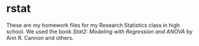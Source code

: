 # rstat
These are my homework files for my Research Statistics class in high school. We used the book _Stat2: Modeling with Regression and ANOVA_ by Ann R. Cannon and others.
